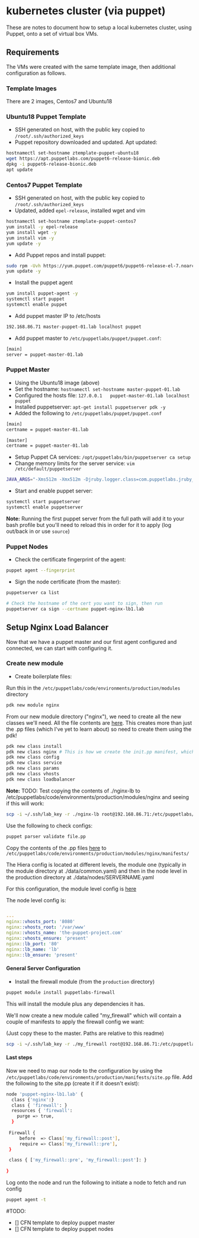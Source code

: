 # kubernetes cluster (via puppet)

These are notes to document how to setup a local kubernetes cluster, using Puppet, onto a set of virtual box VMs.

## Requirements

The VMs were created with the same template image, then additional configuration as follows.

### Template Images

There are 2 images, Centos7 and Ubuntu18

### Ubuntu18 Puppet Template

- SSH generated on host, with the public key copied to `/root/.ssh/authorized_keys`
- Puppet repository downloaded and updated. Apt updated:

```bash
hostnamectl set-hostname ztemplate-puppet-ubuntu18
wget https://apt.puppetlabs.com/puppet6-release-bionic.deb
dpkg -i puppet6-release-bionic.deb
apt update
```

### Centos7 Puppet Template

- SSH generated on host, with the public key copied to `/root/.ssh/authorized_keys`
- Updated, added `epel-release`, installed wget and vim

```bash
hostnamectl set-hostname ztemplate-puppet-centos7
yum install -y epel-release
yum install wget -y
yum install vim -y
yum update -y

```

- Add Puppet repos and install puppet:

```bash
sudo rpm -Uvh https://yum.puppet.com/puppet6/puppet6-release-el-7.noarch.rpm
yum update -y
```

- Install the puppet agent

```bash
yum install puppet-agent -y
systemctl start puppet
systemctl enable puppet
```

- Add puppet master IP to /etc/hosts

```bash
192.168.86.71 master-puppet-01.lab localhost puppet
```

- Add puppet master to `/etc/puppetlabs/puppet/puppet.conf`:

```bash
[main]
server = puppet-master-01.lab
```

### Puppet Master

- Using the Ubuntu18 image (above)
- Set the hostname: `hostnamectl set-hostname master-puppet-01.lab`
- Configured the hosts file: `127.0.0.1   puppet-master-01.lab localhost puppet`
- Installed puppetserver: `apt-get install puppetserver pdk -y`
- Added the following to `/etc/puppetlabs/puppet/puppet.conf`

```bash
[main]
certname = puppet-master-01.lab

[master]
certname = puppet-master-01.lab
```

- Setup Puppet CA services: `/opt/puppetlabs/bin/puppetserver ca setup`
- Change memory limits for the server service: `vim /etc/default/puppetserver`

```bash
JAVA_ARGS="-Xms512m -Xmx512m -Djruby.logger.class=com.puppetlabs.jruby_utils.jruby.Slf4jLogger"
```

- Start and enable puppet server:

```bash
systemctl start puppetserver
systemctl enable puppetserver
```

**Note:** Running the first puppet server from the full path will add it to your bash profile but you'll need to reload this in order for it to apply (log out/back in or use `source`)

### Puppet Nodes

- Check the certificate fingerprint of the agent:

```bash
puppet agent --fingerprint
```

- Sign the node certificate (from the master):

```bash
puppetserver ca list

# Check the hostname of the cert you want to sign, then run
puppetserver ca sign --certname puppet-nginx-lb1.lab
```

## Setup Nginx Load Balancer

Now that we have a puppet master and our first agent configured and connected, we can start with configuring it.

### Create new module

- Create boilerplate files:

Run this in the `/etc/puppetlabs/code/environments/production/modules` directory

```bash
pdk new module nginx
```

From our new module directory ("nginx"), we need to create all the new classes we'll need. All the file contents are [here](./nginx-lb/manifests/). This creates more than just the .pp files (which I've yet to learn about) so need to create them using the pdk!

```bash
pdk new class install
pdk new class nginx # This is how we create the init.pp manifest, which ties all the other classes together.
pdk new class config
pdk new class service
pdk new class params
pdk new class vhosts
pdk new class loadbalancer
```

**Note:** TODO: Test copying the contents of ./nginx-lb to /etc/puppetlabs/code/environments/production/modules/nginx and seeing if this will work:

```bash
scp -i ~/.ssh/lab_key -r ./nginx-lb root@192.168.86.71:/etc/puppetlabs/code/environments/production/modules/nginx
```

Use the following to check configs:

```bash
puppet parser validate file.pp
```

Copy the contents of the .pp files [here](./nginx-lb/manifests/) to `/etc/puppetlabs/code/environments/production/modules/nginx/manifests/`

The Hiera config is located at different levels, the module one (typically in the module directory at ./data/common.yaml) and then in the node level in the production directory at ./data/nodes/SERVERNAME.yaml

For this configuration, the module level config is [here](./data/common.yaml)

The node level config is:

```yaml

---
nginx::vhosts_port: '8080'
nginx::vhosts_root: '/var/www'
nginx::vhosts_name: 'the-puppet-project.com'
nginx::vhosts_ensure: 'present'
nginx::lb_port: '80'
nginx::lb_name: 'lb'
nginx::lb_ensure: 'present'
```

#### General Server Configuration

- Install the firewall module (from the `production` directory) 

```bash
puppet module install puppetlabs-firewall
```

This will install the module plus any dependencies it has.

We'll now create a new module called "my_firewall" which will contain a couple of manifests to apply the firewall config we want:

(Just copy these to the master. Paths are relative to this readme)

```bash
scp -i ~/.ssh/lab_key -r ./my_firewall root@192.168.86.71:/etc/puppetlabs/code/environments/production/modules/
```

#### Last steps

Now we need to map our node to the configuration by using the `/etc/puppetlabs/code/environments/production/manifests/site.pp` file. Add the following to the site.pp (create it if it doesn't exist):

```bash
node 'puppet-nginx-lb1.lab' {
  class {'nginx':}
  class { 'firewall': }
  resources { 'firewall':
    purge => true,
  }
  
 Firewall {
     before  => Class['my_firewall::post'],
     require => Class['my_firewall::pre'],
 }

 class { ['my_firewall::pre', 'my_firewall::post']: }
  
}

```

Log onto the node and run the following to initiate a node to fetch and run config

```bash
puppet agent -t
```

#TODO: 

- [] CFN template to deploy puppet master
- [] CFN template to deploy puppet nodes